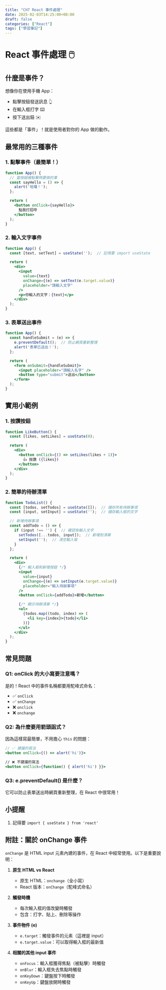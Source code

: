 ```yaml
---
title: "CH7 React 事件處理"
date: 2025-02-03T14:25:00+08:00
draft: false
categories: ["React"]
tags: ["學習筆記"]
---
```


# React 事件處理 🖱️

## 什麼是事件？
想像你在使用手機 App：
- 點擊按鈕發送訊息 👆
- 在輸入框打字 ⌨️
- 按下送出鈕 ✉️

這些都是「事件」！就是使用者對你的 App 做的動作。

## 最常用的三種事件

### 1. 點擊事件（最簡單！）
```jsx
function App() {
  // 當按鈕被點擊時要做的事
  const sayHello = () => {
    alert('哈囉！');
  };

  return (
    <button onClick={sayHello}>
      點我打招呼
    </button>
  );
}
```

### 2. 輸入文字事件
```jsx
function App() {
  const [text, setText] = useState('');  // 記得要 import useState

  return (
    <div>
      <input 
        value={text}
        onChange={(e) => setText(e.target.value)}
        placeholder="請輸入文字"
      />
      <p>你輸入的文字：{text}</p>
    </div>
  );
}
```

### 3. 表單送出事件
```jsx
function App() {
  const handleSubmit = (e) => {
    e.preventDefault();  // 防止網頁重新整理
    alert('表單已送出！');
  };

  return (
    <form onSubmit={handleSubmit}>
      <input placeholder="請輸入名字" />
      <button type="submit">送出</button>
    </form>
  );
}
```

## 實用小範例

### 1. 按讚按鈕
```jsx
function LikeButton() {
  const [likes, setLikes] = useState(0);

  return (
    <div>
      <button onClick={() => setLikes(likes + 1)}>
        👍 按讚 ({likes})
      </button>
    </div>
  );
}
```

### 2. 簡單的待辦清單
```jsx
function TodoList() {
  const [todos, setTodos] = useState([]);  // 儲存所有待辦事項
  const [input, setInput] = useState('');  // 儲存輸入框的文字

  // 新增待辦事項
  const addTodo = () => {
    if (input !== '') {  // 確認有輸入文字
      setTodos([...todos, input]);  // 新增到清單
      setInput('');  // 清空輸入框
    }
  };

  return (
    <div>
      {/* 輸入框和新增按鈕 */}
      <input
        value={input}
        onChange={(e) => setInput(e.target.value)}
        placeholder="輸入待辦事項"
      />
      <button onClick={addTodo}>新增</button>

      {/* 顯示待辦清單 */}
      <ul>
        {todos.map((todo, index) => (
          <li key={index}>{todo}</li>
        ))}
      </ul>
    </div>
  );
}
```
## 常見問題

### Q1: onClick 的大小寫要注意嗎？
是的！React 中的事件名稱都要用駝峰式命名：
- ✅ `onClick`
- ✅ `onChange`
- ❌ `onclick`
- ❌ `onchange`

### Q2: 為什麼要用箭頭函式？
因為這樣寫最簡單，不用擔心 `this` 的問題：
```jsx
// ✅ 建議的寫法
<button onClick={() => alert('hi')}>

// ❌ 不建議的寫法
<button onClick={function() { alert('hi') }}>
```
### Q3: e.preventDefault() 是什麼？
它可以防止表單送出時網頁重新整理，在 React 中很常用！

## 小提醒
1. 記得要 `import { useState } from 'react'`

## 附註：關於 onChange 事件
`onChange` 是 HTML input 元素內建的事件，在 React 中經常使用。以下是重要說明：

1. **原生 HTML vs React**
   - 原生 HTML：`onchange`（全小寫）
   - React 版本：`onChange`（駝峰式命名）

2. **觸發時機**
   - 每次輸入框的值改變時觸發
   - 包含：打字、貼上、刪除等操作

3. **事件物件 (e)**
   - `e.target`：觸發事件的元素（這裡是 input）
   - `e.target.value`：可以取得輸入框的最新值

4. **相關的其他 input 事件**
   - `onFocus`：輸入框獲得焦點（被點擊）時觸發
   - `onBlur`：輸入框失去焦點時觸發
   - `onKeyDown`：鍵盤按下時觸發
   - `onKeyUp`：鍵盤放開時觸發


